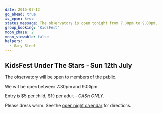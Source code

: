 ```yaml
---
date: 2015-07-12
go_ahead: true
is_open: true
status_message: The observatory is open tonight from 7.30pm to 9.00pm.  Please note entry is CASH ONLY.
group_booking: 'KidsFest'
moon_phase: 2
moon_viewable: false
helpers:
  - Gary Steel
---
```

KidsFest Under The Stars - Sun 12th July
---------------------------------------

The observatory will be open to members of the public.

We will be open between 7:30pm and 9:00pm.

Entry is $5 per child, $10 per adult - _CASH ONLY_.

Please dress warm.  See the [open night calendar](/open-nights/calendar.html)
for directions.
